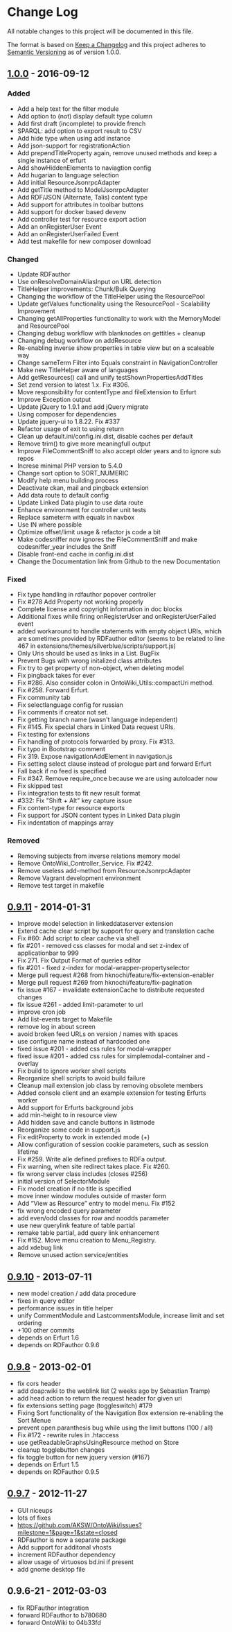 # Change Log
All notable changes to this project will be documented in this file.

The format is based on [Keep a Changelog](http://keepachangelog.com/)
and this project adheres to [Semantic Versioning](http://semver.org/) as of version 1.0.0.

## [1.0.0] - 2016-09-12

### Added
- Add a help text for the filter module
- Add option to (not) display default type column
- Add first draft (incomplete) to provide french
- SPARQL: add option to export result to CSV
- Add hide type when using add instance
- Add json-support for registrationAction
- Add prependTitleProperty again, remove unused methods and keep a single instance of erfurt
- Add showHiddenElements to naviagtion config
- Add hugarian to language selection
- Add initial ResourceJsonrpcAdapter
- Add getTitle method to ModelJsonrpcAdapter
- Add RDF/JSON (Alternate, Talis) content type
- Add support for attributes in toolbar buttons
- Add support for docker based devenv
- Add controller test for resource export action
- Add an onRegisterUser Event
- Add an onRegisterUserFailed Event
- Add test makefile for new composer download

### Changed
- Update RDFauthor
- Use onResolveDomainAliasInput on URL detection
- TitleHelper improvements: Chunk/Bulk Querying
- Changing the workflow of the TitleHelper using the ResourcePool
- Update getValues functionality using the ResourcePool - Scalability Improvement
- Changing getAllProperties functionality to work with the MemoryModel and ResourcePool
- Changing debug workflow with blanknodes on gettitles + cleanup
- Changing debug workflow on addResource
- Re-enabling inverse show properties in table view but on a scaleable way
- Change sameTerm Filter into Equals constraint in NavigationController
- Make new TitleHelper aware of languages
- Add getResources() call and unify testShownPropertiesAddTitles
- Set zend version to latest 1.x. Fix #306.
- Move responsibility for contentType and fileExtension to Erfurt
- Improve Exception output
- Update jQuery to 1.9.1 and add jQuery migrate
- Using composer for dependencies
- Update jquery-ui to 1.8.22. Fix #337
- Refactor usage of exit to using return
- Clean up default.ini/config.ini.dist, disable caches per default
- Remove trim() to give more meaningfull output
- Improve FileCommentSniff to also accept older years and to ignore sub repos
- Increse minimal PHP version to 5.4.0
- Change sort option to SORT_NUMERIC
- Modify help menu building process
- Deactivate ckan, mail and pingback extension
- Add data route to default config
- Update Linked Data plugin to use data route
- Enhance environment for controller unit tests
- Replace sameterm with equals in navbox
- Use IN where possible
- Optimize offset/limit usage & refactor js code a bit
- Make codesniffer now ignores the FileCommentSniff and make codesniffer_year includes the Sniff
- Disable front-end cache in config.ini.dist
- Change the Documentation link from Github to the new Documentation

### Fixed
- Fix type handling in rdfauthor popover controller
- Fix #278 Add Property not working properly
- Complete license and copyright information in doc blocks
- Additional fixes while firing onRegisterUser and onRegisterUserFailed event
- added workaround to handle statements with empty object URIs, which are sometimes provided by RDFauthor editor (seems to be related to line 467 in extensions/themes/silverblue/scripts/support.js)
- Only Uris should be used as links in a List. BugFix
- Prevent Bugs with wrong initalized class attributes
- Fix try to get property of non-object, when deleting model
- Fix pingback takes for ever
- Fix #286. Also consider colon in OntoWiki_Utils::compactUri method.
- Fix #258. Forward Erfurt.
- Fix community tab
- Fix selectlanguage config for russian
- Fix comments if creator not set.
- Fix getting branch name (wasn't language independent)
- Fix #145. Fix special chars in Linked Data request URIs.
- Fix testing for extensions
- Fix handling of protocols forwarded by proxy. Fix #313.
- Fix typo in Bootstrap comment
- Fix 319. Expose navigationAddElement in navigation.js
- Fix setting select clause instead of prologue part and forward Erfurt
- Fall back if no feed is specified
- Fix #347. Remove require_once because we are using autoloader now
- Fix skipped test
- Fix integration tests to fit new result format
- #332: Fix "Shift + Alt" key capture issue
- Fix content-type for resource exports
- Fix support for JSON content types in Linked Data plugin
- Fix indentation of mappings array

### Removed
- Removing subjects from inverse relations memory model
- Remove OntoWiki_Controller_Service. Fix #242.
- Remove useless add-method from ResourceJsonrpcAdapter
- Remove Vagrant development environment
- Remove test target in makefile

## [0.9.11] - 2014-01-31

- Improve model selection in linkeddataserver extension
- Extend cache clear script by support for query and translation cache
- Fix #60: Add script to clear cache via shell
- fix #201 - removed css classes for modal and set z-index of applicationbar to 999
- Fix 271. Fix Output Format of queries editor
- fix #201 - fixed z-index for modal-wrapper-propertyselector
- Merge pull request #268 from hknochi/feature/fix-extension-enabler
- Merge pull request #269 from hknochi/feature/fix-pagination
- fix issue #167 - invalidate extensionCache to distribute requested changes
- fix issue #261 - added limit-parameter to url
- improve cron job
- Add list-events target to Makefile
- remove log in about screen
- avoid broken feed URLs on version / names with spaces
- use configure name instead of hardcoded one
- fixed issue #201 - added css rules for modal-wrapper
- fixed issue #201 - added css rules for simplemodal-container and -overlay
- Fix build to ignore worker shell scripts
- Reorganize shell scripts to avoid build failure
- Cleanup mail extension job class by removing obsolete members
- Added console client and an example extension for testing Erfurts worker
- Add support for Erfurts background jobs
- add min-height to <span> in resource view
- Add hidden save and cancle buttons in listmode
- Reorganize some code in support.js
- Fix editProperty to work in extended mode (+)
- Allow configuration of session cookie parameters, such as session lifetime
- Fix #259. Write alle defined prefixes to RDFa output.
- Fix warning, when site redirect takes place. Fix #260.
- fix wrong server class includes (closes #256)
- initial version of SelectorModule
- Fix model creation if no title is specified
- move inner window modules outside of master form
- Add “View as Resource” entry to model menu. Fix #152
- fix wrong encoded query parameter
- add even/odd classes for row and noodds parameter
- use new querylink feature of table partial
- remake table partial, add query link enhancement
- Fix #152. Move menu creation to Menu_Registry.
- add xdebug link
- Remove unused action service/entities

## [0.9.10] - 2013-07-11

- new model creation / add data procedure
- fixes in query editor
- performance issues in title helper
- unify CommentModule and LastcommentsModule, increase limit and set ordering
- +100 other commits
- depends on Erfurt 1.6
- depends on RDFauthor 0.9.6

## [0.9.8] - 2013-02-01

- fix cors header
- add doap:wiki to the weblink list (2 weeks ago by Sebastian Tramp)
- add head action to return the request header for given uri
- fix extensions setting page (toggleswitch) #179
- Fixing Sort functionality of the Navigation Box extension re-enabling the Sort Menue
- prevent open paranthesis bug while using the limit buttons (100 / all)
- Fix #172 - rewrite rules in .htaccess
- use getReadableGraphsUsingResource method on Store
- cleanup togglebutton changes
- fix toggle button for new jquery version (#167)
- depends on Erfurt 1.5
- depends on RDFauthor 0.9.5

## [0.9.7] - 2012-11-27

- GUI niceups
- lots of fixes
- https://github.com/AKSW/OntoWiki/issues?milestone=1&page=1&state=closed
- RDFauthor is now a separate package
- Add support for additonal vhosts
- increment RDFauthor dependency
- allow usage of virtuosos bd.ini if present
- add gnome desktop file

## 0.9.6-21 - 2012-03-03

- fix RDFauthor integration
- forward RDFauthor to b780680
- forward OntoWiki to 04b33fd

[1.0.0]: https://github.com/AKSW/OntoWiki/compare/v0.9.11...v1.0.0
[0.9.11]: https://github.com/AKSW/OntoWiki/compare/v0.9.10...v0.9.11
[0.9.10]: https://github.com/AKSW/OntoWiki/compare/v0.9.8...v0.9.10
[0.9.8]: https://github.com/AKSW/OntoWiki/compare/v0.9.7...v0.9.8
[0.9.7]: https://github.com/AKSW/OntoWiki/compare/v0.9.6-21...v0.9.7
